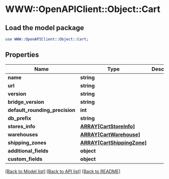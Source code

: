 # WWW::OpenAPIClient::Object::Cart

## Load the model package
```perl
use WWW::OpenAPIClient::Object::Cart;
```

## Properties
Name | Type | Description | Notes
------------ | ------------- | ------------- | -------------
**name** | **string** |  | [optional] 
**url** | **string** |  | [optional] 
**version** | **string** |  | [optional] 
**bridge_version** | **string** |  | [optional] 
**default_rounding_precision** | **int** |  | [optional] 
**db_prefix** | **string** |  | [optional] 
**stores_info** | [**ARRAY[CartStoreInfo]**](CartStoreInfo.md) |  | [optional] 
**warehouses** | [**ARRAY[CartWarehouse]**](CartWarehouse.md) |  | [optional] 
**shipping_zones** | [**ARRAY[CartShippingZone]**](CartShippingZone.md) |  | [optional] 
**additional_fields** | **object** |  | [optional] 
**custom_fields** | **object** |  | [optional] 

[[Back to Model list]](../README.md#documentation-for-models) [[Back to API list]](../README.md#documentation-for-api-endpoints) [[Back to README]](../README.md)


